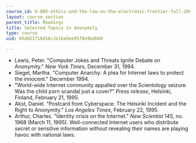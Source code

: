 ```yaml
---
course_id: 6-805-ethics-and-the-law-on-the-electronic-frontier-fall-2005
layout: course_section
parent_title: Readings
title: Selected Topics in Anonymity
type: course
uid: 65dd21f16d16c2e16a5ee05f8e9bdbb0

---
```


*   Lewis, Peter. "Computer Jokes and Threats Ignite Debate on Anonymity." _New York Times_, December 31, 1994.
*   Siegel, Martha. "Computer Anarchy: A plea for Internet laws to protect the innocent." December 1994.
*   "World-wide Internet community appalled over the Scientology seizure. Was the child porn scandal just a cover?" _Press release_, Helsinki, Finland, February 21, 1995.
*   Akst, Daniel. "Postcard from Cyberspace: The Helsinki Incident and the Right to Anonymity." _Los Angeles Times_, February 22, 1995.
*   Arthur, Charles. "Identity crisis on the Internet." _New Scientist_ 145, no. 1968 (March 11, 1995). Well-connected Internet users who distribute secret or sensitive information without revealing their names are playing havoc with national laws.